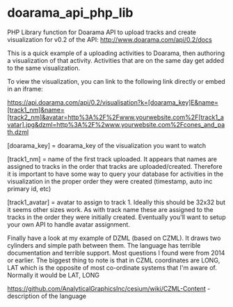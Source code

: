 # doarama_api_php_lib
PHP Library function for Doarama API to upload tracks and create visualization for v0.2 of the API: 
http://www.doarama.com/api/0.2/docs

This is a quick example of a uploading activities to Doarama, then authoring a visualization of that activity.  Activities that are on the same day get added to the same visualization.

To view the visualization, you can link to the following link directly or embed in an iframe:

https://api.doarama.com/api/0.2/visualisation?k=[doarama_key]E&name=[track1_nm]&name=[track2_nm]&avatar=http%3A%2F%2Fwww.yourwebsite.com%2F[track1_avatar].jpg&dzml=http%3A%2F%2www.yourwebsite.com%2Fcones_and_path.dzml

[doarama_key] = doarama_key of the visualization you want to watch

[track1_nm] = name of the first track uploaded.  It appears that names are assigned to tracks in the order that tracks are uploaded/created.  Therefore it is important to have some way to query your database for activities in the visualization in the proper order they were created (timestamp, auto inc primary id, etc)

[track1_avatar] = avatar to assign to track 1.  Ideally this should be 32x32 but it seems other sizes work.  As with track name these are assigned to the tracks in the order they were initially created.  Eventually you'll want to setup your own API to handle avatar assignment. 

Finally have a look at my example of DZML (based on CZML).  It draws two cylinders and simple path between them.  The language has terrible documentation and terrible support.  Most questions I found were from 2014 or earlier.  The biggest thing to note is that in CZML coordinates are LONG, LAT which is the opposite of most co-ordinate systems that I'm aware of.  Normally it would be LAT, LONG

https://github.com/AnalyticalGraphicsInc/cesium/wiki/CZML-Content - description of the language

